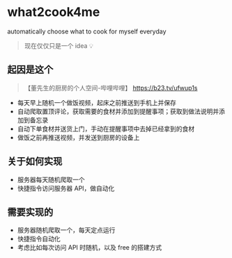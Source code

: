# what2cook4me
automatically choose what to cook for myself everyday

> 现在仅仅只是一个 idea 💡

## 起因是这个

> 【董先生的厨房的个人空间-哔哩哔哩】 https://b23.tv/ufwup1s

* 每天早上随机一个做饭视频，起床之前推送到手机上并保存
* 自动爬取置顶评论，获取需要的食材并添加到提醒事项；获取到做法说明并添加到备忘录
* 自动下单食材并送货上门，手动在提醒事项中去掉已经拿到的食材
* 做饭之前再推送视频，并发送到厨房的设备上

## 关于如何实现

* 服务器每天随机爬取一个
* 快捷指令访问服务器 API，做自动化

## 需要实现的

* 服务器随机爬取一个，每天定点运行
* 快捷指令自动化
* 考虑比如每次访问 API 时随机，以及 free 的搭建方式
